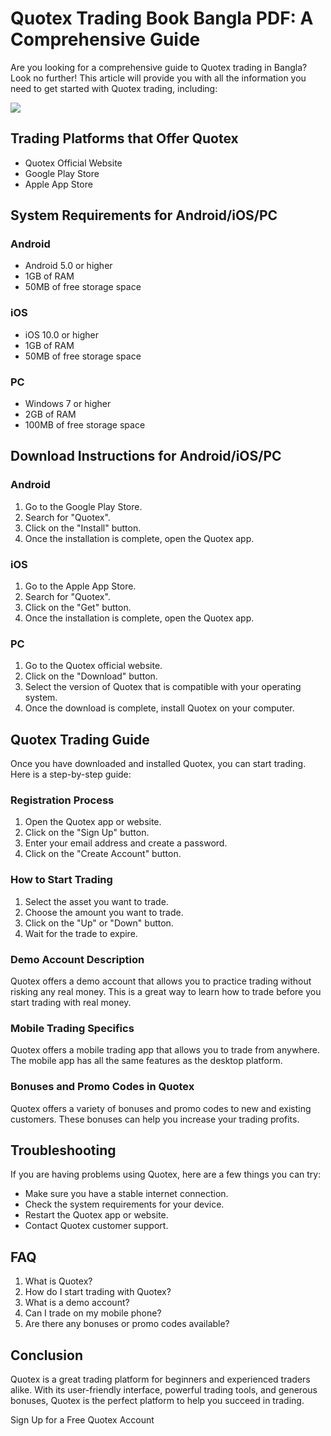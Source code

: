 # Quotex Trading Book Bangla PDF: A Comprehensive Guide

Are you looking for a comprehensive guide to Quotex trading in Bangla?
Look no further! This article will provide you with all the information
you need to get started with Quotex trading, including:

[![](https://static.quotex.io/files/4_en/300_250.jpg)](https://traff.sbs/brokerqxlid)

## Trading Platforms that Offer Quotex

-   Quotex Official Website
-   Google Play Store
-   Apple App Store

## System Requirements for Android/iOS/PC

### Android

-   Android 5.0 or higher
-   1GB of RAM
-   50MB of free storage space

### iOS

-   iOS 10.0 or higher
-   1GB of RAM
-   50MB of free storage space

### PC

-   Windows 7 or higher
-   2GB of RAM
-   100MB of free storage space

## Download Instructions for Android/iOS/PC

### Android

1.  Go to the Google Play Store.
2.  Search for "Quotex".
3.  Click on the "Install" button.
4.  Once the installation is complete, open the Quotex app.

### iOS

1.  Go to the Apple App Store.
2.  Search for "Quotex".
3.  Click on the "Get" button.
4.  Once the installation is complete, open the Quotex app.

### PC

1.  Go to the Quotex official website.
2.  Click on the "Download" button.
3.  Select the version of Quotex that is compatible with your operating
    system.
4.  Once the download is complete, install Quotex on your computer.

## Quotex Trading Guide

Once you have downloaded and installed Quotex, you can start trading.
Here is a step-by-step guide:

### Registration Process

1.  Open the Quotex app or website.
2.  Click on the "Sign Up" button.
3.  Enter your email address and create a password.
4.  Click on the "Create Account" button.

### How to Start Trading

1.  Select the asset you want to trade.
2.  Choose the amount you want to trade.
3.  Click on the "Up" or "Down" button.
4.  Wait for the trade to expire.

### Demo Account Description

Quotex offers a demo account that allows you to practice trading without
risking any real money. This is a great way to learn how to trade before
you start trading with real money.

### Mobile Trading Specifics

Quotex offers a mobile trading app that allows you to trade from
anywhere. The mobile app has all the same features as the desktop
platform.

### Bonuses and Promo Codes in Quotex

Quotex offers a variety of bonuses and promo codes to new and existing
customers. These bonuses can help you increase your trading profits.

## Troubleshooting

If you are having problems using Quotex, here are a few things you can
try:

-   Make sure you have a stable internet connection.
-   Check the system requirements for your device.
-   Restart the Quotex app or website.
-   Contact Quotex customer support.

## FAQ

1.  What is Quotex?
2.  How do I start trading with Quotex?
3.  What is a demo account?
4.  Can I trade on my mobile phone?
5.  Are there any bonuses or promo codes available?

## Conclusion

Quotex is a great trading platform for beginners and experienced traders
alike. With its user-friendly interface, powerful trading tools, and
generous bonuses, Quotex is the perfect platform to help you succeed in
trading.

Sign Up for a Free Quotex Account

